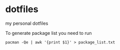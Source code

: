 # dotfiles
my personal dotfiles

To generate package list you need to run

```
pacman -Qe | awk '{print $1}' > package_list.txt
```
